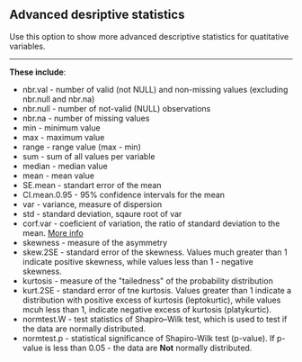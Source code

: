 ## Advanced desriptive statistics

Use this option to show more advanced descriptive statistics for quatitative variables. 

---
**These include**:
  * nbr.val - number of valid (not NULL) and non-missing values (excluding nbr.null and nbr.na)
  * nbr.null - number of not-valid (NULL) observations
  * nbr.na  - number of missing values
  * min - minimum value
  * max - maximum value
  * range - range value (max - min)
  * sum - sum of all values per variable
  * median - median value
  * mean - mean value
  * SE.mean - standart error of the mean
  * CI.mean.0.95 - 95% confidence intervals for the mean
  * var - variance, measure of dispersion
  * std - standard deviation, sqaure root of var
  * corf.var - coeficient of variation, the ratio of standard deviation to the mean. [More info](https://en.wikipedia.org/wiki/Coefficient_of_variation)
  * skewness - measure of the asymmetry
  * skew.2SE - standard error of the skewness. Values much greater than 1 indicate positive skewness, while values less than 1 - negative skewness.
  * kurtosis - measure of the "tailedness" of the probability distribution
  * kurt.2SE - standard error of tne kurtosis. Values greater than 1 indicate a distribution with positive excess of kurtosis (leptokurtic), while values mcuh less than 1, indicate negative excess of kurtosis (platykurtic). 
  * normtest.W - test statistics of Shapiro–Wilk test, which is used to test if the data are normally distributed.
  * normtest.p - statistical significance of Shapiro-Wilk test (p-value). If p-value is less than 0.05 - the data are **Not** normally distributed.